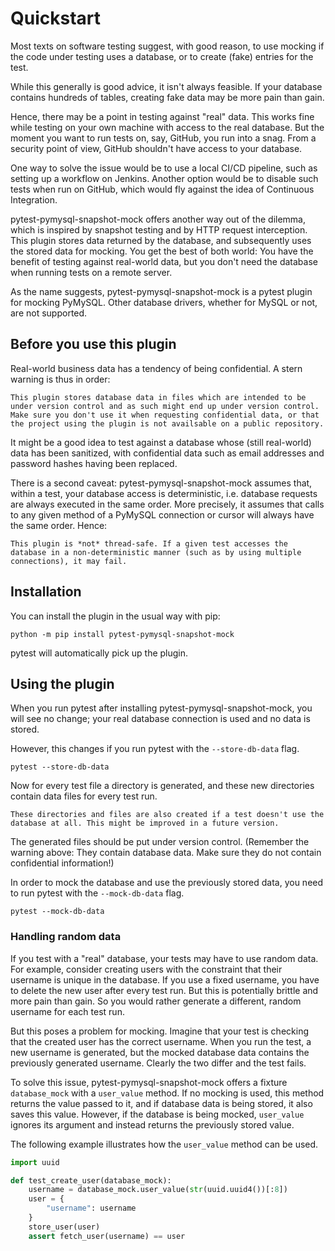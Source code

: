 # Quickstart

Most texts on software testing suggest, with good reason, to use mocking if the code under testing uses a database, or to create (fake) entries for the test.

While this generally is good advice, it isn't always feasible. If your database contains hundreds of tables, creating fake data may be more pain than gain.

Hence, there may be a point in testing against "real" data. This works fine while testing on your own machine with access to the real database. But the moment you want to run tests on, say, GitHub, you run into a snag. From a security point of view, GitHub shouldn't have access to your database.

One way to solve the issue would be to use a local CI/CD pipeline, such as setting up a workflow on Jenkins. Another option would be to disable such tests when run on GitHub, which would fly against the idea of Continuous Integration.

pytest-pymysql-snapshot-mock offers another way out of the dilemma, which is inspired by snapshot testing and by HTTP request interception. This plugin stores data returned by the database, and subsequently uses the stored data for mocking. You get the best of both world: You have the benefit of testing against real-world data, but you don't need the database when running tests on a remote server.

As the name suggests, pytest-pymysql-snapshot-mock is a pytest plugin for mocking PyMySQL. Other database drivers, whether for MySQL or not, are not supported.

## Before you use this plugin

Real-world business data has a tendency of being confidential. A stern warning is thus in order:

```{warning}
This plugin stores database data in files which are intended to be under version control and as such might end up under version control. Make sure you don't use it when requesting confidential data, or that the project using the plugin is not availsable on a public repository.
```

It might be a good idea to test against a database whose (still real-world) data has been sanitized, with confidential data such as email addresses and password hashes having been replaced.

There is a second caveat: pytest-pymysql-snapshot-mock assumes that, within a test, your database access is deterministic, i.e. database requests are always executed in the same order. More precisely, it assumes that calls to any given method of a PyMySQL connection or cursor will always have the same order. Hence:

```{warning}
This plugin is *not* thread-safe. If a given test accesses the database in a non-deterministic manner (such as by using multiple connections), it may fail.
```

## Installation

You can install the plugin in the usual way with pip:

```shell
python -m pip install pytest-pymysql-snapshot-mock
```

pytest will automatically pick up the plugin.

## Using the plugin

When you run pytest after installing pytest-pymysql-snapshot-mock, you will see no change;  your real database connection is used and no data is stored.

However, this changes if you run pytest with the `--store-db-data` flag.

```shell
pytest --store-db-data
```

Now for every test file a directory is generated, and these new directories contain data files for every test run.

```{note}
These directories and files are also created if a test doesn't use the database at all. This might be improved in a future version.
```

The generated files should be put under version control. (Remember the warning above: They contain database data. Make sure they do not contain confidential information!)

In order to mock the database and use the previously stored data, you need to run pytest with the `--mock-db-data` flag.

```shell
pytest --mock-db-data
```

### Handling random data

If you test with a "real" database, your tests may have to use random data. For example, consider creating users with the constraint that their username is unique in the database. If you use a fixed username, you have to delete the new user after every test run. But this is potentially brittle and more pain than gain. So you would rather generate a different, random username for each test run.

But this poses a problem for mocking. Imagine that your test is checking that the created user has the correct username. When you run the test, a new username is generated, but the mocked database data contains the previously generated username. Clearly the two differ and the test fails.

To solve this issue, pytest-pymysql-snapshot-mock offers a fixture `database_mock` with a `user_value` method. If no mocking is used, this method returns the value passed to it, and if database data is being stored, it also saves this value. However, if the database is being mocked, `user_value` ignores its argument and instead returns the previously stored value.

The following example illustrates how the `user_value` method can be used.

```python
import uuid

def test_create_user(database_mock):
    username = database_mock.user_value(str(uuid.uuid4())[:8])
    user = {
        "username": username
    }
    store_user(user)
    assert fetch_user(username) == user
```
